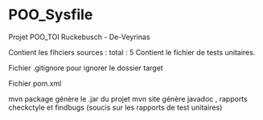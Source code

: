 POO_Sysfile
===========

Projet POO_TOI Ruckebusch - De-Veyrinas

Contient les fihciers sources : total : 5
Contient le fichier de tests unitaires.

Fichier .gitignore pour ignorer le dossier target

Fichier pom.xml

mvn package génère le .jar du projet
mvn site génère javadoc , rapports checkctyle et findbugs
(soucis sur les rapports de test unitaires)
